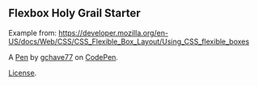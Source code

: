 Flexbox Holy Grail Starter
--------------------------
Example from: https://developer.mozilla.org/en-US/docs/Web/CSS/CSS_Flexible_Box_Layout/Using_CSS_flexible_boxes

A [Pen](https://codepen.io/gabechavez/pen/qBOLewe) by [gchave77](https://codepen.io/gabechavez) on [CodePen](https://codepen.io).

[License](https://codepen.io/gabechavez/pen/qBOLewe/license).